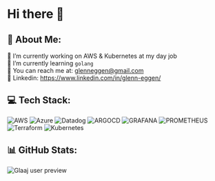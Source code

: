 # Hi there 👋

## 💫 About Me:
🔭 I’m currently working on AWS & Kubernetes at my day job<br>🌱 I’m currently learning `golang`<br>📧 You can reach me at: glenneggen@gmail.com<br>🔵 Linkedin: https://www.linkedin.com/in/glenn-eggen/

## 💻 Tech Stack:
 ![AWS](https://img.shields.io/badge/AWS-%23FF9900.svg?style=for-the-badge&logo=amazon-aws&logoColor=white) ![Azure](https://img.shields.io/badge/azure-%230072C6.svg?style=for-the-badge&logo=microsoftazure&logoColor=white) ![Datadog](https://img.shields.io/badge/datadog-%23632CA6.svg?style=for-the-badge&logo=datadog&logoColor=white) ![ARGOCD](https://img.shields.io/badge/argo-EF7B4D.svg?style=for-the-badge&logo=argo&logoColor=white&color=%23EF7B4D) ![GRAFANA](https://img.shields.io/badge/grafana-F46800.svg?style=for-the-badge&logo=grafana&logoColor=white&color=%23F46800) ![PROMETHEUS](https://img.shields.io/badge/prometheus-E6522C.svg?style=for-the-badge&logo=prometheus&logoColor=white&color=%23E6522C) ![Terraform](https://img.shields.io/badge/terraform-%235835CC.svg?style=for-the-badge&logo=terraform&logoColor=white) ![Kubernetes](https://img.shields.io/badge/kubernetes-%23326ce5.svg?style=for-the-badge&logo=kubernetes&logoColor=white)

## 📊 GitHub Stats:
![Glaaj user preview](https://github-readme-stats.vercel.app/api?username=Glaaj&show_icons=true&bg_color=303446&text_color=c6d0f5&icon_color=ca9ee6&title_color=81c8be)
